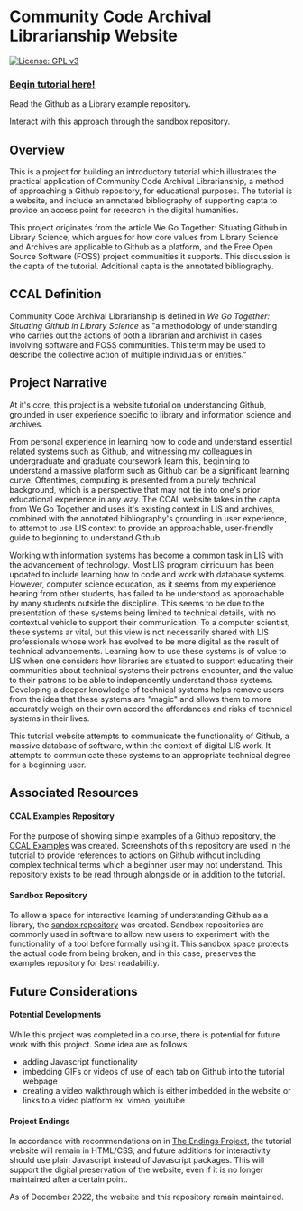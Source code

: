 # Community Code Archival Librarianship Website

[![License: GPL v3](https://img.shields.io/badge/License-GPLv3-blue.svg)](https://www.gnu.org/licenses/gpl-3.0)


### **[Begin tutorial here!](https://johnsc1.github.io/ccal-web/)**

Read the Github as a Library example repository. 

Interact with this approach through the sandbox repository. 


## Overview 

This is a project for building an introductory tutorial which illustrates the practical application of Community Code Archival Librarianship, a method of approaching a Github repository, for educational purposes. The tutorial is a website, and include an annotated bibliography of supporting capta to provide an access point for research in the digital humanities. 

This project originates from the article We Go Together: Situating Github in Library Science, which argues for how core values from Library Science and Archives are applicable to Github as a platform, and the Free Open Source Software (FOSS) project communities it supports. This discussion is the capta of the tutorial. Additional capta is the annotated bibliography. 


## CCAL Definition 

Community Code Archival Librarianship is defined in *We Go Together: Situating Github in Library Science* as "a methodology of understanding who carries out
the actions of both a librarian and archivist in
cases involving software and FOSS communities.
This term may be used to describe the collective action of multiple individuals or entities."


## Project Narrative 

At it's core, this project is a website tutorial on understanding Github, grounded in user experience specific to library and information science and archives. 

From personal experience in learning how to code and understand essential related systems such as Github, and witnessing my colleagues in undergraduate and graduate coursework learn this, beginning to understand a massive platform such as Github can be a significant learning curve. Oftentimes, computing is presented from a purely technical background, which is a perspective that may not tie into one's prior educational experience in any way. The CCAL website takes in the capta from We Go Together and uses it's existing context in LIS and archives, combined with the annotated bibliography's grounding in user experience, to attempt to use LIS context to provide an approachable, user-friendly guide to beginning to understand Github. 

Working with information systems has become a common task in LIS
with the advancement of technology. Most LIS program cirriculum has been updated
to include learning how to code and work with database systems. However,
computer science education, as it seems from my experience hearing from other students, has failed to be
understood as approachable by many students outside the discipline. This
seems to be due to the presentation of these systems being limited to technical
details, with no contextual vehicle to support their communication. To a computer
scientist, these systems ar vital, but this view is not necessarily shared with LIS professionals
whose work has evolved to be more digital as the result of technical advancements. Learning how to use these systems is of value to LIS when one considers how libraries are situated to support educating their communities about technical systems their patrons encounter, and the value to their patrons
to be able to independently understand those systems. Developing a deeper knowledge of technical systems helps
remove users from the idea that these systems are "magic" and allows them to more accurately weigh on their own accord the affordances and risks of technical systems in their lives.

This tutorial website attempts to communicate the functionality of Github,
a massive database of software, within the context of digital LIS work. It
attempts to communicate these systems to an appropriate technical degree for
a beginning user. 


## Associated Resources 

#### CCAL Examples Repository

For the purpose of showing simple examples of a Github repository, the [CCAL Examples](https://github.com/johnsc1/ccal-examples) was created. Screenshots of 
this repository are used in the tutorial to provide references to actions on Github without 
including complex technical terms which a beginner user may not understand. This repository exists to be read through alongside or in addition to the tutorial. 

#### Sandbox Repository

To allow a space for interactive learning of understanding Github as a library, the [sandox repository](https://github.com/johnsc1/ccal-sandbox) was created. Sandbox repositories are commonly used in software to allow new users to experiment with the functionality of a tool before formally using it. This sandbox space protects the actual code from being broken, and in this case, preserves the examples repository for best readability. 

## Future Considerations

#### Potential Developments 

While this project was completed in a course, there is potential for future work with this 
project. Some idea are as follows: 

* adding Javascript functionality 
* imbedding GIFs or videos of use of each tab on Github into the tutorial webpage 
* creating a video walkthrough which is either imbedded in the website or links to a video platform ex. vimeo, youtube

#### Project Endings 

In accordance with recommendations on in [The Endings Project](https://endings.uvic.ca/), the tutorial website 
will remain in HTML/CSS, and future additions for interactivity should use 
plain Javascript instead of Javascript packages. This will support the digital 
preservation of the website, even if it is no longer maintained after a certain point. 

As of December 2022, the website and this repository remain maintained.








